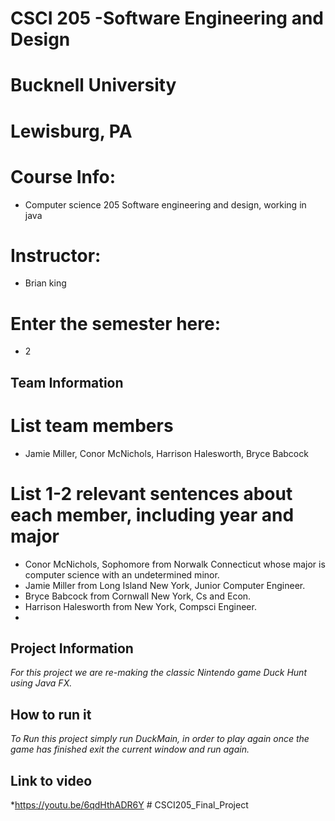 # CSCI 205 -Software Engineering and Design
# Bucknell University  
# Lewisburg, PA

# Course Info:
* Computer science 205 Software engineering and design, working in java
# Instructor: 
* Brian king
# Enter the semester here: 
* 2

## Team Information
# List team members
* Jamie Miller, Conor McNichols, Harrison Halesworth, Bryce Babcock
# List 1-2 relevant sentences about each member, including year and major
* Conor McNichols, Sophomore from Norwalk Connecticut whose major is computer science with an undetermined minor. 
* Jamie Miller from Long Island New York, Junior Computer Engineer.
* Bryce Babcock from Cornwall New York, Cs and Econ.
* Harrison Halesworth from New York, Compsci Engineer. 
* 
## Project Information
*For this project we are re-making the classic Nintendo game Duck Hunt using Java FX.*

## How to run it
*To Run this project simply run DuckMain, in order to play again once the game has finished exit the current window
and run again.*

## Link to video
*https://youtu.be/6qdHthADR6Y # CSCI205_Final_Project
